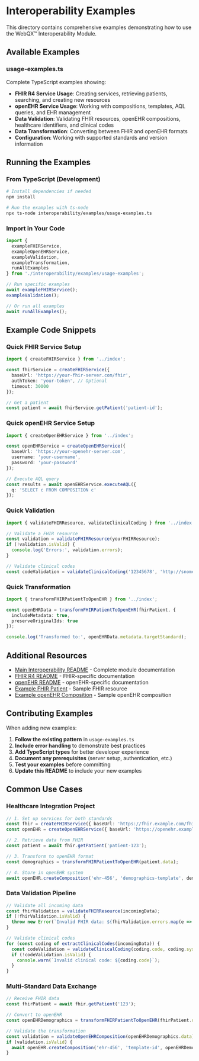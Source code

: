 # Interoperability Examples

This directory contains comprehensive examples demonstrating how to use the WebQX™ Interoperability Module.

## Available Examples

### usage-examples.ts
Complete TypeScript examples showing:
- **FHIR R4 Service Usage**: Creating services, retrieving patients, searching, and creating new resources
- **openEHR Service Usage**: Working with compositions, templates, AQL queries, and EHR management
- **Data Validation**: Validating FHIR resources, openEHR compositions, healthcare identifiers, and clinical codes
- **Data Transformation**: Converting between FHIR and openEHR formats
- **Configuration**: Working with supported standards and version information

## Running the Examples

### From TypeScript (Development)
```bash
# Install dependencies if needed
npm install

# Run the examples with ts-node
npx ts-node interoperability/examples/usage-examples.ts
```

### Import in Your Code
```typescript
import {
  exampleFHIRService,
  exampleOpenEHRService,
  exampleValidation,
  exampleTransformation,
  runAllExamples
} from './interoperability/examples/usage-examples';

// Run specific examples
await exampleFHIRService();
exampleValidation();

// Or run all examples
await runAllExamples();
```

## Example Code Snippets

### Quick FHIR Service Setup
```typescript
import { createFHIRService } from '../index';

const fhirService = createFHIRService({
  baseUrl: 'https://your-fhir-server.com/fhir',
  authToken: 'your-token', // Optional
  timeout: 30000
});

// Get a patient
const patient = await fhirService.getPatient('patient-id');
```

### Quick openEHR Service Setup
```typescript
import { createOpenEHRService } from '../index';

const openEHRService = createOpenEHRService({
  baseUrl: 'https://your-openehr-server.com',
  username: 'your-username',
  password: 'your-password'
});

// Execute AQL query
const results = await openEHRService.executeAQL({
  q: 'SELECT c FROM COMPOSITION c'
});
```

### Quick Validation
```typescript
import { validateFHIRResource, validateClinicalCoding } from '../index';

// Validate a FHIR resource
const validation = validateFHIRResource(yourFHIRResource);
if (!validation.isValid) {
  console.log('Errors:', validation.errors);
}

// Validate clinical codes
const codeValidation = validateClinicalCoding('12345678', 'http://snomed.info/sct');
```

### Quick Transformation
```typescript
import { transformFHIRPatientToOpenEHR } from '../index';

const openEHRData = transformFHIRPatientToOpenEHR(fhirPatient, {
  includeMetadata: true,
  preserveOriginalIds: true
});

console.log('Transformed to:', openEHRData.metadata.targetStandard);
```

## Additional Resources

- [Main Interoperability README](../README.md) - Complete module documentation
- [FHIR R4 README](../fhir/r4/README.md) - FHIR-specific documentation
- [openEHR README](../openehr/README.md) - openEHR-specific documentation
- [Example FHIR Patient](../fhir/r4/examples/patient-example.json) - Sample FHIR resource
- [Example openEHR Composition](../openehr/examples/person-demographics-composition.json) - Sample openEHR composition

## Contributing Examples

When adding new examples:

1. **Follow the existing pattern** in `usage-examples.ts`
2. **Include error handling** to demonstrate best practices
3. **Add TypeScript types** for better developer experience
4. **Document any prerequisites** (server setup, authentication, etc.)
5. **Test your examples** before committing
6. **Update this README** to include your new examples

## Common Use Cases

### Healthcare Integration Project
```typescript
// 1. Set up services for both standards
const fhir = createFHIRService({ baseUrl: 'https://fhir.example.com/fhir' });
const openEHR = createOpenEHRService({ baseUrl: 'https://openehr.example.com' });

// 2. Retrieve data from FHIR
const patient = await fhir.getPatient('patient-123');

// 3. Transform to openEHR format
const demographics = transformFHIRPatientToOpenEHR(patient.data);

// 4. Store in openEHR system
await openEHR.createComposition('ehr-456', 'demographics-template', demographics.data);
```

### Data Validation Pipeline
```typescript
// Validate all incoming data
const fhirValidation = validateFHIRResource(incomingData);
if (!fhirValidation.isValid) {
  throw new Error(`Invalid FHIR data: ${fhirValidation.errors.map(e => e.message).join(', ')}`);
}

// Validate clinical codes
for (const coding of extractClinicalCodes(incomingData)) {
  const codeValidation = validateClinicalCoding(coding.code, coding.system);
  if (!codeValidation.isValid) {
    console.warn(`Invalid clinical code: ${coding.code}`);
  }
}
```

### Multi-Standard Data Exchange
```typescript
// Receive FHIR data
const fhirPatient = await fhir.getPatient('123');

// Convert to openEHR
const openEHRDemographics = transformFHIRPatientToOpenEHR(fhirPatient.data);

// Validate the transformation
const validation = validateOpenEHRComposition(openEHRDemographics.data);
if (validation.isValid) {
  await openEHR.createComposition('ehr-456', 'template-id', openEHRDemographics.data);
}
```
